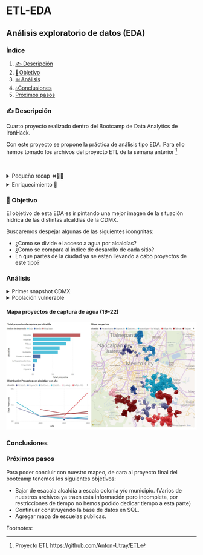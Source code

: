 # ETL-EDA

## Análisis exploratorio de datos (EDA)

### Índice

1. [✍️ Descripción](#descripcion)
2. [🎯 Objetivo](#objetivo)
3. [📊 Análisis](#analisis)
4. [💧 Conclusiones](#conclusion)
5. [Próximos pasos](#próximos)

### ✍️ Descripción<a name="descripcion"/>

Cuarto proyecto realizado dentro del Bootcamp de Data Analytics de IronHack.

Con este proyecto se propone la práctica de análisis tipo EDA. Para ello hemos tomado los archivos del proyecto ETL de la semana anterior [^1]

 
<details>
<summary>Pequeño recap ⏪ 👩‍🏫</summary>
<br>

En este proyecto , habíamos extraido, transformado y subido a SQL 3 archivos:

- Ultímo censo de viviendas y hogares del INEGI que mapea por alcaldía la distribución de su población con acceso a agua corriente o en su defecto, las fuentes alternativas de abastecimiento. 

- Recopilación de proyectos de captura de agua en la CDMX, separado por alcaldias para el año 2022. 

- Indices de desarrollo por acladía.
</details>

<details>
<summary>Enriquecimiento 🧬</summary>
<br>
 

Para enriquecer los datos de cara a la exploración de datos hemos realidazo lo siguiente:

- Añadir al archivo de proyectos de captura de agua de lluvia los datos para los años 2019, 2020 y 2021.

- Sacar el consumo de agua promedio por alcaldía. Extraído del portal del datos del Gobierno de la Ciudad de Mexico. 
</details>

### 🎯 Objetivo<a name="objetivo"/>

El objetivo de esta EDA es ir pintando una mejor imagen de la situación hidrica de las distintas alcaldías de la CDMX. 

Buscaremos despejar algunas de las siguientes icongnitas: 

- ¿Como se divide el acceso a agua por alcaldías?
- ¿Como se compara al indice de desarollo de cada sitio?
- En que partes de la ciudad ya se estan llevando a cabo proyectos de este tipo? 

### Análisis<a name="analisis"/>

<details>
<summary>Primer snapshot CDMX</summary>
<br>



![DASH](https://github.com/Anton-Utray/ETL-EDA/blob/main/IMAGES/DASH%20acceso%20vs%20consumo.JPG)
</details>

<details>
<summary>Población vulnerable</summary>
<br>


![DASH](https://github.com/Anton-Utray/ETL-EDA/blob/main/IMAGES/Dash%20pob%20vulnerable.JPG)
</details>

#### Mapa proyectos de captura de agua (19-22)

![DASH](https://github.com/Anton-Utray/ETL-EDA/blob/main/IMAGES/Dash%20proyectos.JPG)

### Conclusiones<a name="conclusiones"/>

### Próximos pasos<a name="próximos"/>

Para poder concluir con nuestro mapeo, de cara al proyecto final del bootcamp tenemos los siguientes objetivos: 

- Bajar de esacala alcaldía a escala colonia y/o municipio. (Varios de nuestros archivos ya traen esta información pero incompleta, por restricciones de tiempo no hemos podido dedicar tiempo a esta parte)
- Continuar construyendo la base de datos en SQL.
- Agregar mapa de escuelas publicas. 

Footnotes:
[^1]: Proyecto ETL https://github.com/Anton-Utray/ETL
